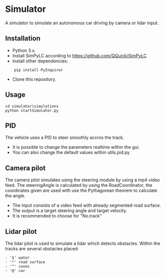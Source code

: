 # Simulator
A simulator to simulate an autonomous car driving by camera or lidar input.

## Installation
- Python 3.x. 
- Install SimPyLC according to https://github.com/QQuick/SimPyLC
- Install other dependencies: 
```
    pip install PyInquirer
```
- Clone this repository.

## Usage
```Shell
cd simulator\simulations
python startSimulator.py
```
## PID
The vehicle uses a PID to steer smoothly accros the track.
- It is possible to change the parameters realtime within the gui.
- You can also change the default values within utils.pid.py

## Camera pilot
The camera pilot simulates using the steering module by using a mp4 video feed. 
The steeringAngle is calculated by using the RoadCoordinator, 
the coordinates given are used with use the Pythagorean theorem to calculate the angle.

- The input consists of a video feed with already segmented road surface.
- The output is a target steering angle and target velocity.
- It is recommended to choose for "No.track"


## Lidar pilot
The lidar pilot is used to simulate a lidar which detects obstacles.
Within the tracks are several obstacles placed:

    - '$' water
    - '*' road surface
    - '^' cones
    - '@' car



